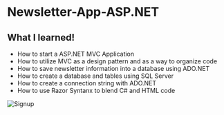 # Newsletter-App-ASP.NET


## What I learned!
* How to start a ASP.NET MVC Application
* How to utilize MVC as a design pattern and as a way to organize code
* How to save newsletter information into a database using ADO.NET
* How to create a database and tables using SQL Server
* How to create a connection string with ADO.NET
* How to use Razor Syntanx to blend C# and HTML code

<img src="https://github.com/CodingMikey/Newsletter-App-ASP.NET/blob/master/NewsLetterAppMVC/Screenshot%20(17).png?raw=true" title="SignUp" alt="Signup">
